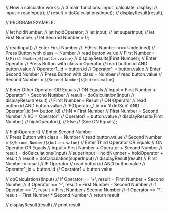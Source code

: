 // How a calculator works:
// 3 main functions: input, calculate, display:
    // input = readInput();
    // result = doCalculations(input);
    // displayResult(result);

// PROGRAM EXAMPLE:

// let holdNumber;
// let holdOperator;
// let input;
// let superInput;
// let First Number;
// let Second Number = 0;

// readInput()
//  Enter First Number
    // IF(First Number === Undefined)
    <!-- First Number = ''; -->
    // Press Button with class = Number
        // read button.value
        // First Number = `${First Number}${button.value}`
        // displayResults(First Number);
        <!-- // First Number += button.value -->
//  Enter Operator
    // Press Button with class = Operator
        // read button.id AND button.value
        // Operator1_id = button.id
        // Operator1 = button.value
//  Enter Second Number
    // Press Button with class = Number
        // read button.value
        // Second Number = `${Second Number}${button.value}`

// Enter Other Operator OR Equals 
    // ON Equals
        // input = First Number + Operator1 + Second Number
        // result = doCalculation(input)
        // displayResult(result)
        // First Number = Result
    // ON Operator
        // read button.id AND button.value
        // IF(Operator_1.id == 'Add/Sub' AND Operator1.id !== button.id)
            // hN = First Number
            // First Number = Second Number
            // hO = Operator1
            // Operator1 = button.value
            // displayResults(First Number) 
            // highOperator();
        // Else
            // (See ON Equals);


// highOperator()
// Enter Second Number  
    // Press Button with class = Number
    // read button.value
    // Second Number = `${Second Number}${button.value}`
// Enter Third Operator OR Equals
    // ON Operator OR Equals
    // input = First Number + Operator + Second Number
    // result = doCalculations(input)
    // superInput = holdNumber + holdOperator + result
    // result = doCalculation(superInput)
    // displayResult(result)
    // First Number = result
    // IF Operator
        // read button.id AND button.value
        // Operator1_id = button.id
        // Operator1 = button.value 


// doCalculations(input)
//  if Operator == '+', result = First Number + Second Number
//  if Operator == '-', result = First Number - Second Number
//  if Operator == '/', result = First Number / Second Number
//  if Operator == '*', result = First Number * Second Number
//  return result


// displayResult(result)
    // print result

